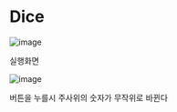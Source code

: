 # Dice

![image](https://user-images.githubusercontent.com/51785795/209686008-9ce7ca4d-dc82-4d73-bf11-d457bf1a6fb6.png)

실행화면 

![image](https://user-images.githubusercontent.com/51785795/209686078-702f7169-ca2c-4c0f-a779-09440e3a6aed.png)


버튼을 누를시 주사위의 숫자가 무작위로 바뀐다 
